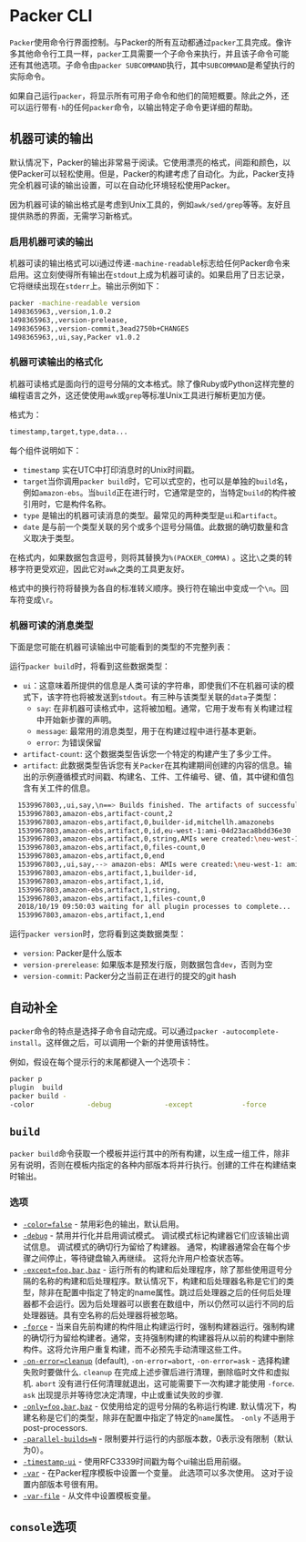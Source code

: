 # Packer CLI

 `Packer`使用命令行界面控制。与Packer的所有互动都通过`packer`工具完成。像许多其他命令行工具一样，`packer`工具需要一个子命令来执行，并且该子命令可能还有其他选项。子命令由`packer SUBCOMMAND`执行，其中`SUBCOMMAND`是希望执行的实际命令。

如果自己运行`packer`，将显示所有可用子命令和他们的简短概要。除此之外，还可以运行带有`-h`的任何`packer`命令，以输出特定子命令更详细的帮助。

##  机器可读的输出

默认情况下，Packer的输出非常易于阅读。它使用漂亮的格式，间距和颜色，以使Packer可以轻松使用。但是，Packer的构建考虑了自动化。为此，Packer支持完全机器可读的输出设置，可以在自动化环境轻松使用Packer。

因为机器可读的输出格式是考虑到Unix工具的，例如`awk/sed/grep`等等。友好且提供熟悉的界面，无需学习新格式。

### 启用机器可读的输出

机器可读的输出格式可以i通过传递`-machine-readable`标志给任何Packer命令来启用。这立刻使得所有输出在`stdout`上成为机器可读的。如果启用了日志记录，它将继续出现在`stderr`上。输出示例如下：

```bash
packer -machine-readable version
1498365963,,version,1.0.2
1498365963,,version-prelease,
1498365963,,version-commit,3ead2750b+CHANGES
1498365963,,ui,say,Packer v1.0.2
```

### 机器可读输出的格式化

机器可读格式是面向行的逗号分隔的文本格式。除了像Ruby或Python这样完整的编程语言之外，这还使使用`awk`或`grep`等标准Unix工具进行解析更加方便。

格式为：

```bash
timestamp,target,type,data...
```

每个组件说明如下：

- `timestamp` 实在UTC中打印消息时的Unix时间戳。
- `target`当你调用`packer build`时，它可以式空的，也可以是单独的`build`名，例如`amazon-ebs`。当`build`正在进行时，它通常是空的，当特定`build`的构件被引用时，它是构件名称。
- `type` 是输出的机器可读消息的类型。最常见的两种类型是`ui`和`artifact`。
- `date` 是与前一个类型关联的另个或多个逗号分隔值。此数据的确切数量和含义取决于类型。

在格式内，如果数据包含逗号，则将其替换为`%(PACKER_COMMA)` 。这比`\`之类的转移字符更受欢迎，因此它对`awk`之类的工具更友好。

格式中的换行符将替换为各自的标准转义顺序。换行符在输出中变成一个`\n`。回车符变成`\r`。

### 机器可读的消息类型

下面是您可能在机器可读输出中可能看到的类型的不完整列表：

运行`packer build`时，将看到这些数据类型：

- `ui`：这意味着所提供的信息是人类可读的字符串，即使我们不在机器可读的模式下，该字符也将被发送到`stdout`。有三种与该类型关联的`data`子类型：
  - `say`: 在非机器可读格式中，这将被加粗。通常，它用于发布有关构建过程中开始新步骤的声明。
  - `message`: 最常用的消息类型，用于在构建过程中进行基本更新。
  - `error`: 为错误保留
- `artifact-count`: 这个数据类型告诉您一个特定的构建产生了多少工件。
- `artifact`: 此数据类型告诉您有关`Packer`在其构建期间创建的内容的信息。输出的示例遵循模式时间戳、构建名、工件、工件编号、键、值，其中键和值包含有关工件的信息。

```bash
  1539967803,,ui,say,\n==> Builds finished. The artifacts of successful builds are:
  1539967803,amazon-ebs,artifact-count,2
  1539967803,amazon-ebs,artifact,0,builder-id,mitchellh.amazonebs
  1539967803,amazon-ebs,artifact,0,id,eu-west-1:ami-04d23aca8bdd36e30
  1539967803,amazon-ebs,artifact,0,string,AMIs were created:\neu-west-1: ami-04d23aca8bdd36e30\n
  1539967803,amazon-ebs,artifact,0,files-count,0
  1539967803,amazon-ebs,artifact,0,end
  1539967803,,ui,say,--> amazon-ebs: AMIs were created:\neu-west-1: ami-04d23aca8bdd36e30\n
  1539967803,amazon-ebs,artifact,1,builder-id,
  1539967803,amazon-ebs,artifact,1,id,
  1539967803,amazon-ebs,artifact,1,string,
  1539967803,amazon-ebs,artifact,1,files-count,0
  2018/10/19 09:50:03 waiting for all plugin processes to complete...
  1539967803,amazon-ebs,artifact,1,end
```

运行`packer version`时，您将看到这类数据类型：

- `version`: Packer是什么版本
- `version-prerelease`: 如果版本是预发行版，则数据包含`dev`，否则为空
- `version-commit`: Packer分之当前正在进行的提交的git hash

## 自动补全

`packer`命令的特点是选择子命令自动完成。可以通过`packer -autocomplete-install`。这样做之后，可以调用一个新的并使用该特性。

例如，假设在每个提示行的末尾都键入一个选项卡：

```bash
packer p
plugin  build
packer build -
-color             -debug             -except            -force             -machine-readable  -on-error          -only              -parallel          -timestamp          -var               -var-file
```

## `build`

`packer build`命令获取一个模板并运行其中的所有构建，以生成一组工件，除非另有说明，否则在模板内指定的各种内部版本将并行执行。创建的工件在构建结束时输出。

### 选项

- [`-color=false`](https://www.packer.io/docs/commands/build.html#color-false) - 禁用彩色的输出，默认启用。
- [`-debug`](https://www.packer.io/docs/commands/build.html#debug) - 禁用并行化并启用调试模式。 调试模式标记构建器它们应该输出调试信息。 调试模式的确切行为留给了构建器。 通常，构建器通常会在每个步骤之间停止，等待键盘输入再继续。 这将允许用户检查状态等。
- [`-except=foo,bar,baz`](https://www.packer.io/docs/commands/build.html#except-foo-bar-baz) - 运行所有的构建和后处理程序，除了那些使用逗号分隔的名称的构建和后处理程序。默认情况下，构建和后处理器名称是它们的类型，除非在配置中指定了特定的name属性。跳过后处理器之后的任何后处理器都不会运行。因为后处理器可以嵌套在数组中，所以仍然可以运行不同的后处理器链。具有空名称的后处理器将被忽略。
- [`-force`](https://www.packer.io/docs/commands/build.html#force) - 当来自先前构建的构件阻止构建运行时，强制构建器运行。强制构建的确切行为留给构建者。通常，支持强制构建的构建器将从以前的构建中删除构件。这将允许用户重复构建，而不必预先手动清理这些工件。
- [`-on-error=cleanup`](https://www.packer.io/docs/commands/build.html#on-error-cleanup) (default), `-on-error=abort`, `-on-error=ask` - 选择构建失败时要做什么. `cleanup` 在完成上述步骤后进行清理，删除临时文件和虚拟机. `abort` 没有进行任何清理就退出，这可能需要下一次构建才能使用 `-force`. `ask` 出现提示并等待您决定清理，中止或重试失败的步骤.
- [`-only=foo,bar,baz`](https://www.packer.io/docs/commands/build.html#only-foo-bar-baz) - 仅使用给定的逗号分隔的名称运行构建. 默认情况下，构建名称是它们的类型，除非在配置中指定了特定的`name`属性。 `-only` 不适用于 post-processors.
- [`-parallel-builds=N`](https://www.packer.io/docs/commands/build.html#parallel-builds-n) - 限制要并行运行的内部版本数，0表示没有限制（默认为0）。
- [`-timestamp-ui`](https://www.packer.io/docs/commands/build.html#timestamp-ui) - 使用RFC3339时间戳为每个ui输出启用前缀。
- [`-var`](https://www.packer.io/docs/commands/build.html#var) - 在Packer程序模板中设置一个变量。 此选项可以多次使用。 这对于设置内部版本号很有用。
- [`-var-file`](https://www.packer.io/docs/commands/build.html#var-file) - 从文件中设置模板变量。



## `console`选项

